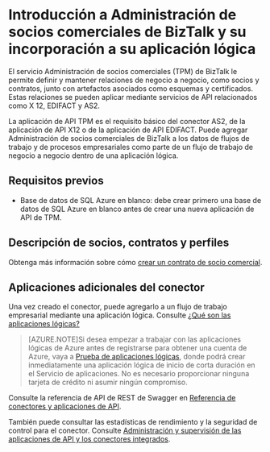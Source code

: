 <properties 
   pageTitle="Uso del conector de Administración de socios comerciales de BizTalk en Aplicaciones lógicas | Servicio de aplicaciones de Microsoft Azure" 
   description="Creación y configuración del conector de Administración de socios comerciales de BizTalk o la aplicación de API y su uso en una aplicación lógica en Servicio de aplicaciones de Azure" 
   services="app-service\logic" 
   documentationCenter=".net,nodejs,java" 
   authors="rajeshramabathiran" 
   manager="dwrede" 
   editor=""/>

<tags
   ms.service="app-service-logic"
   ms.devlang="multiple"
   ms.topic="article"
   ms.tgt_pltfrm="na"
   ms.workload="integration" 
   ms.date="12/17/2015"
   ms.author="rajram"/>

# Introducción a Administración de socios comerciales de BizTalk y su incorporación a su aplicación lógica
El servicio Administración de socios comerciales (TPM) de BizTalk le permite definir y mantener relaciones de negocio a negocio, como socios y contratos, junto con artefactos asociados como esquemas y certificados. Estas relaciones se pueden aplicar mediante servicios de API relacionados como X 12, EDIFACT y AS2.

La aplicación de API TPM es el requisito básico del conector AS2, de la aplicación de API X12 o de la aplicación de API EDIFACT. Puede agregar Administración de socios comerciales de BizTalk a los datos de flujos de trabajo y de procesos empresariales como parte de un flujo de trabajo de negocio a negocio dentro de una aplicación lógica.

## Requisitos previos
- Base de datos de SQL Azure en blanco: debe crear primero una base de datos de SQL Azure en blanco antes de crear una nueva aplicación de API de TPM.

## Descripción de socios, contratos y perfiles
Obtenga más información sobre cómo [crear un contrato de socio comercial][1].

## Aplicaciones adicionales del conector
Una vez creado el conector, puede agregarlo a un flujo de trabajo empresarial mediante una aplicación lógica. Consulte [¿Qué son las aplicaciones lógicas?](app-service-logic-what-are-logic-apps.md)

>[AZURE.NOTE]Si desea empezar a trabajar con las aplicaciones lógicas de Azure antes de registrarse para obtener una cuenta de Azure, vaya a [Prueba de aplicaciones lógicas](https://tryappservice.azure.com/?appservice=logic), donde podrá crear inmediatamente una aplicación lógica de inicio de corta duración en el Servicio de aplicaciones. No es necesario proporcionar ninguna tarjeta de crédito ni asumir ningún compromiso.

Consulte la referencia de API de REST de Swagger en [Referencia de conectores y aplicaciones de API](http://go.microsoft.com/fwlink/p/?LinkId=529766).

También puede consultar las estadísticas de rendimiento y la seguridad de control para el conector. Consulte [Administración y supervisión de las aplicaciones de API y los conectores integrados](app-service-logic-monitor-your-connectors.md).

<!--References-->
[1]: app-service-logic-create-a-trading-partner-agreement.md

<!---HONumber=AcomDC_1223_2015-->